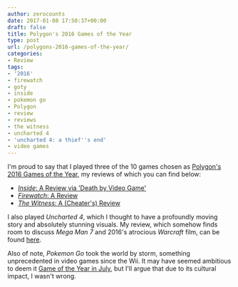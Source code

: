 ```yaml
---
author: zerocounts
date: 2017-01-08 17:50:37+00:00
draft: false
title: Polygon's 2016 Games of the Year
type: post
url: /polygons-2016-games-of-the-year/
categories:
- Review
tags:
- '2016'
- firewatch
- goty
- inside
- pokemon go
- Polygon
- review
- reviews
- the witness
- uncharted 4
- 'uncharted 4: a thief''s end'
- video games
---
```


I'm proud to say that I played three of the 10 games chosen as [Polygon's 2016 Games of the Year](http://www.polygon.com/2016-game-of-the-year), my reviews of which you can find below:

- [_Inside_: A Review via 'Death by Video Game'](/2017/01/07/death-by-video-game-and-inside/)
- [_Firewatch_: A Review](/2016/02/21/firewatch-review/)
- [_The Witness_: A (Cheater's) Review](/2016/03/11/the-witness-a-cheaters-review/)

I also played _Uncharted 4_, which I thought to have a profoundly moving story and absolutely stunning visuals. My review, which somehow finds room to discuss _Mega Man 7_ and 2016's atrocious _Warcraft_ film, can be found [here](/2016/07/30/uncharted-4-a-thiefs-end-a-review/).

Also of note, _Pokemon Go_ took the world by storm, something unprecedented in video games since the Wii. It may have seemed ambitious to deem it [Game of the Year in July](/2016/07/13/pokemon-goty/), but I'll argue that due to its cultural impact, I wasn't wrong.
